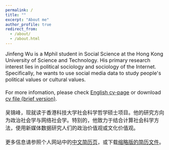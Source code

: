 ```yaml
---
permalink: /
title: ""
excerpt: "About me"
author_profile: true
redirect_from: 
  - /about/
  - /about.html
---
```


<font size="3">
Jinfeng Wu is a Mphil student in Social Science at the Hong Kong University of Science and Technology. His primary research interest lies in political sociology and sociology of the Internet. Specifically, he wants to use social media data to study people's political values or cultural values.<br>
<br>
For more infomation, please check <a href="https://wujinfeng0715.github.io/cv/">English cv-page</a> or download <a href="https://wujinfeng0715.github.io//files/CV-JinfengWu-20201123.pdf"> cv file (brief version)</a>.<br>
<br>
吴锦峰，现就读于香港科技大学社会科学哲学硕士项目。他的研究方向为政治社会学与网络社会学。特别的，他致力于结合计算社会科学方法，使用新媒体数据研究人们的政治价值观或文化价值观。<br>
<br>
更多信息请参照个人网站中的<a href="https://wujinfeng0715.github.io/chinese_cv/">中文简历页</a>，或下载<a href="https://wujinfeng0715.github.io//files/科研履历-吴锦峰-20201123.pdf">缩略版的简历文件</a>。
</font>


